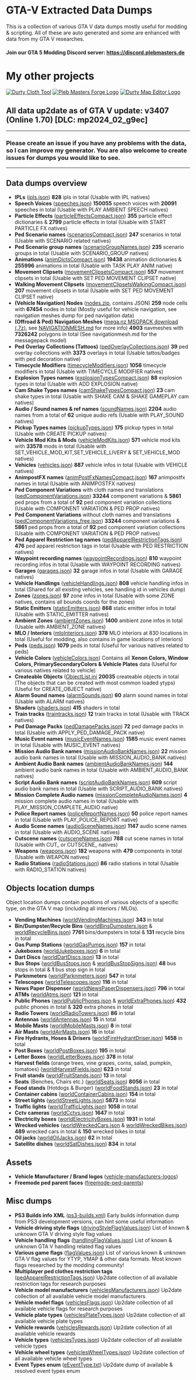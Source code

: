 # GTA-V Extracted Data Dumps
This is a collection of various GTA V data dumps mostly useful for modding &amp; scripting. All of these are auto generated and some are enhanced with data from my GTA V researches.
#### Join our GTA 5 Modding Discord server: https://discord.plebmasters.de
# My other projects
[![Durty Cloth Tool](https://i.imgur.com/ZINtfW8.png)](https://cloth.durty.dev/)
[![Pleb Masters Forge Logo](https://i.imgur.com/hotlSPf.png)](https://forge.plebmasters.de)
[![Durty Map Editor Logo](https://i.imgur.com/WsRJv3u.png)](https://durty.me)

## All data up2date as of GTA V update: **v3407 (Online 1.70) [DLC: mp2024_02_g9ec]**
---
### Please create an issue if you have any problems with the data, so I can improve my generator. You are also welcome to create issues for dumps you would like to see.
---
## **Data dumps overview**
- **IPLs** ([ipls.json](ipls.json)) **828** ipls in total (Usable with IPL natives)
- **Speech Voices** ([speeches.json](speeches.json)) **150055** speech voices with **20091** speeches in total (Usable with PLAY AMBIENT SPEECH natives)
- **Particle Effects** ([particleEffectsCompact.json](particleEffectsCompact.json)) **355** particle effect dictionaries & **2799** particle effects in total (Usable with START PARTICLE FX natives)
- **Ped Scenario names** ([scenariosCompact.json](scenariosCompact.json)) **247** scenarios in total (Usable with SCENARIO related natives)
- **Ped Scenario group names** ([scenarioGroupNames.json](scenarioGroupNames.json)) **235** scenario groups in total (Usable with SCENARIO_GROUP natives)
- **Animations** ([animDictsCompact.json](animDictsCompact.json)) **19438** animation dictionaries & **255996** animations in total (Usable with TASK PLAY ANIM native)
- **Movement Clipsets** ([movementClipsetsCompact.json](movementClipsetsCompact.json)) **557** movement clipsets in total (Usable with SET PED MOVEMENT CLIPSET native)
- **Walking Movement Clipsets** ([movementClipsetsWalkingCompact.json](movementClipsetsWalkingCompact.json)) **207** movement clipsets in total (Usable with SET PED MOVEMENT CLIPSET native)
- **(Vehicle Navigation) Nodes** ([nodes.zip](nodes.zip), contains JSON) **259** node cells with **67454** nodes in total (Mostly useful for vehicle navigation, see navigation meshes dump for ped navigation data)
- **(Offroad & Ped) Navigation Meshes** ([mega.nz MSGPACK download (.7z)](https://mega.nz/file/lLZWwJbR#T3Xm3nQKRTP1Z0XrkzgbbINo54d6wK2Na4Nj6tYfbXI), see [NAVIGATIONMESH.md](navigationmesh.md) for more info) **4903** navmeshes with **7326242** polygons in total (See navigationmesh.md for the messagepack model)
- **Ped Overlay Collections (Tattoos)** ([pedOverlayCollections.json](pedOverlayCollections.json)) **39** ped overlay collections with **3373** overlays in total (Usable tattos/badges with ped decoration native)
- **Timecycle Modifiers** ([timecycleModifiers.json](timecycleModifiers.json)) **1056** timecycle modifiers in total (Usable with TIMECYCLE MODIFIER natives)
- **Explosion Types names** ([explosionTypesCompact.json](explosionTypesCompact.json)) **88** explosion types in total (Usable with ADD EXPLOSION native)
- **Cam Shake Types names** ([camShakeTypesCompact.json](camShakeTypesCompact.json)) **23** cam shake types in total (Usable with SHAKE CAM & SHAKE GAMEPLAY cam natives)
- **Audio / Sound names & ref names** ([soundNames.json](soundNames.json)) **2204** audio names from a total of **62** unique audio refs (Usable with PLAY_SOUND natives)
- **Pickup Types names** ([pickupTypes.json](pickupTypes.json)) **175** pickup types in total (Usable with CREATE PICKUP natives)
- **Vehicle Mod Kits & Mods** ([vehicleModKits.json](vehicleModKits.json)) **571** vehicle mod kits with **33578** mods in total (Usable with SET_VEHICLE_MOD_KIT,SET_VEHICLE_LIVERY & SET_VEHICLE_MOD natives)
- **Vehicles** ([vehicles.json](vehicles.json)) **887** vehicle infos in total (Usable with VEHICLE natives)
- **AnimpostFX names** ([animPostFxNamesCompact.json](animPostFxNamesCompact.json)) **167** animpostfx names in total (Usable with ANIMPOSTFX natives)
- **Ped Component Variations** with cloth names and translations ([pedComponentVariations.json](pedComponentVariations.json)) **33244** component variations & **5861** ped props from a total of **92** ped component variation collections (Usable with COMPONENT VARIATION & PED PROP natives)
- **Ped Component Variations** without cloth names and translations ([pedComponentVariations_free.json](pedComponentVariations_free.json)) **33244** component variations & **5861** ped props from a total of **92** ped component variation collections (Usable with COMPONENT VARIATION & PED PROP natives)
- **Ped Apparel Restriction tag names** ([pedApparelRestrictionTags.json](pedApparelRestrictionTags.json)) **476** ped apparel restriction tags in total (Usable with PED RESTRICTION natives)
- **Waypoint recording names** ([waypointRecordings.json](waypointRecordings.json)) **810** waypoint recording infos in total (Usable with WAYPOINT RECORDING natives)
- **Garages** ([garages.json](garages.json)) **32** garage infos in total (Usable with GARAGE natives)
- **Vehicle Handlings** ([vehicleHandlings.json](vehicleHandlings.json)) **808** vehicle handling infos in total (Shared for all existing vehicles, see handling id in vehicles dump)
- **Zones** ([zones.json](zones.json)) **97** zone infos in total (Usable with some ZONE natives, contains all bounds coords for the zones)
- **Static Emitters** ([staticEmitters.json](staticEmitters.json)) **868** static emitter infos in total (Usable with STATIC_EMITTER natives)
- **Ambient Zones** ([ambientZones.json](ambientZones.json)) **1400** ambient zone infos in total (Usable with AMBIENT_ZONE natives)
- **MLO / Interiors** ([mloInteriors.json](mloInteriors.json)) **378** MLO interiors at 830 locations in total (Useful for modding, also contains in game locations of interiors)
- **Peds** ([peds.json](peds.json)) **1079** peds in total (Useful for various natives related to peds)
- **Vehicle Colors** ([vehicleColors.json](vehicleColors.json)) Contains all **Xenon Colors, Window Colors, PrimarySecondaryColors & Vehicle Plates** data (Useful for various natives related to vehicle)
- **Createable Objects** ([ObjectList.ini](ObjectList.ini) **20035** createable objects in total (The objects that can be created with most common loaded ytyps) (Useful for CREATE_OBJECT native)
- **Alarm Sound names** ([alarmSounds.json](alarmSounds.json)) **60** alarm sound names in total (Usable with ALARM natives)
- **Shaders** ([shaders.json](shaders.json)) **415** shaders in total
- **Train tracks** ([traintracks.json](traintracks.json)) **12** train tracks in total (Usable with TRACK natives)
- **Ped Damage Packs** ([pedDamagePacks.json](pedDamagePacks.json)) **72** ped damage packs in total (Usable with APPLY_​PED_​DAMAGE_​PACK native)
- **Music Event names** ([musicEventNames.json](musicEventNames.json)) **1585** music event names in total (Usable with MUSIC_EVENT natives)
- **Mission Audio Bank names** ([missionAudioBankNames.json](missionAudioBankNames.json)) **22** mission audio bank names in total (Usable with MISSION_AUDIO_BANK natives)
- **Ambient Audio Bank names** ([ambientAudioBankNames.json](ambientAudioBankNames.json)) **144** ambient audio bank names in total (Usable with AMBIENT_AUDIO_BANK natives)
- **Script Audio Bank names** ([scriptAudioBankNames.json](scriptAudioBankNames.json)) **609** script audio bank names in total (Usable with SCRIPT_AUDIO_BANK natives)
- **Mission Complete Audio names** ([missionCompleteAudioNames.json](missionCompleteAudioNames.json)) **4** mission complete audio names in total (Usable with PLAY_MISSION_COMPLETE_AUDIO native)
- **Police Report names** ([policeReportNames.json](policeReportNames.json)) **50** police report names in total (Usable with PLAY_​POLICE_​REPORT native)
- **Audio Scene names** ([audioSceneNames.json](audioSceneNames.json)) **1147** audio scene names in total (Usable with AUDIO_SCENE natives)
- **Cutscene names** ([cutsceneNames.json](cutsceneNames.json)) **788** cut scene names in total (Usable with CUT_ or CUTSCENE_ natives)
- **Weapons** ([weapons.json](weapons.json)) **182** weapons with **479** components in total (Usable with WEAPON natives)
- **Radio Stations** ([radioStations.json](radioStations.json)) **86** radio stations in total (Usable with RADIO_STATION natives)

## **Objects location dumps**
Object location dumps contain positions of various objects of a specific type, on the GTA V map (including all interiors / MLOs).
- **Vending Machines** ([worldVendingMachines.json](objectslocations/worldVendingMachines.json)) **343** in total
- **Bin/Dumpster/Recycle Bins** ([worldBinsDumpsters.json](objectslocations/worldBinsDumpsters.json) & [worldRecycleBins.json](objectslocations/worldRecycleBins.json)) **7761** bins/dumpsters in total & **131** recycle bins in total
- **Gas Pump Stations** ([worldGasPumps.json](objectslocations/worldGasPumps.json)) **157** in total
- **Jukeboxes** ([worldJukeboxes.json](objectslocations/worldJukeboxes.json)) **6** in total
- **Dart Discs** ([worldDartDiscs.json](objectslocations/worldDartDiscs.json)) **13** in total
- **Bus Stops** ([worldBusStops.json](objectslocations/worldBusStops.json) & [worldBusStopSigns.json](objectslocations/worldBusStopSigns.json)) **48** bus stops in total & **1** bus stop sign in total
- **Parknmeters** ([worldParknmeters.json](objectslocations/worldParknmeters.json)) **547** in total
- **Telescopes** ([worldTelescopes.json](objectslocations/worldTelescopes.json)) **116** in total
- **News Paper Dispenser** ([worldNewsPaperDispensers.json](objectslocations/worldNewsPaperDispensers.json)) **796** in total
- **ATMs** ([worldAtms.json](objectslocations/worldAtms.json)) **121** in total
- **Public Phones** ([worldPublicPhones.json](objectslocations/worldPublicPhones.json) & [worldExtraPhones.json](objectslocations/worldExtraPhones.json)) **432** public phones in total & **320** extra phones in total
- **Radio Towers** ([worldRadioTowers.json](objectslocations/worldRadioTowers.json)) **86** in total
- **Antennas** ([worldAntennas.json](objectslocations/worldAntennas.json)) **15** in total
- **Mobile Masts** ([worldMobileMasts.json](objectslocations/worldMobileMasts.json)) **8** in total
- **Air Masts** ([worldAirMasts.json](objectslocations/worldAirMasts.json)) **16** in total
- **Fire Hydrants, Hoses & Drisers** ([worldFireHydrantDriser.json](objectslocations/worldFireHydrantDriser.json)) **1458** in total
- **Post Boxes** ([worldPostBoxes.json](objectslocations/worldPostBoxes.json)) **195** in total
- **Letter Boxes** ([worldLetterBoxes.json](objectslocations/worldLetterBoxes.json)) **378** in total
- **Harvest fields** (orange trees, vine grapes, corns, salad, pumpkin, tomatoes) ([worldHarvestFields.json](objectslocations/worldHarvestFields.json)) **623** in total
- **Fruit stands** ([worldFruitStands.json](objectslocations/worldFruitStands.json)) **13** in total
- **Seats** (Benches, Chairs etc.) ([worldSeats.json](objectslocations/worldSeats.json)) **8056** in total
- **Food stands** (Hotdogs & Burger) ([worldFoodStands.json](objectslocations/worldFoodStands.json)) **23** in total
- **Container cabins** ([worldContainerCabins.json](objectslocations/worldContainerCabins.json)) **154** in total
- **Street lights** ([worldStreetLights.json](objectslocations/worldStreetLights.json)) **5873** in total
- **Traffic lights** ([worldTrafficLights.json](objectslocations/worldTrafficLights.json)) **1058** in total
- **Cctv cameras** ([worldCctvs.json](objectslocations/worldCctvs.json)) **1647** in total
- **Electricity boxes** ([worldElectricityBoxes.json](objectslocations/worldElectricityBoxes.json)) **1931** in total
- **Wrecked vehicles** ([worldWreckedCars.json](objectslocations/worldWreckedCars.json) & [worldWreckedBikes.json](objectslocations/worldWreckedBikes.json)) **489** wrecked cars in total & **150** wrecked bikes in total
- **Oil jacks** ([worldOilJacks.json](objectslocations/worldOilJacks.json)) **62** in total
- **Satellite dishes** ([worldSatDishes.json](objectslocations/worldSatDishes.json)) **834** in total

## **Assets**
- **Vehicle Manufacturer / Brand logos** ([vehicle-manufacturers-logos](assets/vehicle-manufacturers-logos))
- **Freemode ped parent faces** ([freemode-ped-parents](assets/freemode-ped-parents))

## **Misc dumps**
- **PS3 Builds info XML** ([ps3-builds.xml](ps3-builds.xml)) Early builds information dump from PS3 development versions, can hint some useful information
- **Vehicle driving style flags** ([drivingStyleFlagValues.json](drivingStyleFlagValues.json)) List of known & unknown GTA V driving style flag values
- **Vehicle handling flags** ([handlingFlagValues.json](handlingFlagValues.json)) List of known & unknown GTA V handling related flag values
- **Various game flags** ([flagValues.json](flagValues.json)) List of various known & unknown GTA V flag values for YTYP, YMAP & other data formats. Most known flags researched by the modding community!
- **Multiplayer ped clothes restriction tags** ([pedApparelRestrictionTags.json](pedApparelRestrictionTags.json)) Up2date collection of all available restriction tags for research purposes
- **Vehicle model manufacturers** ([vehiclesManufacturers.json](vehiclesManufacturers.json)) Up2date collection of all available vehicle model manufacturers
- **Vehicle model flags** ([vehiclesFlags.json](vehiclesFlags.json)) Up2date collection of all available vehicle flags for research purposes
- **Vehicle plate types** ([vehiclesPlateTypes.json](vehiclesPlateTypes.json)) Up2date collection of all available vehicle plate types
- **Vehicle rewards** ([vehiclesRewards.json](vehiclesRewards.json)) Up2date collection of all available vehicle rewards
- **Vehicle types** ([vehiclesTypes.json](vehiclesTypes.json)) Up2date collection of all available vehicle types
- **Vehicle wheel types** ([vehiclesWheelTypes.json](vehiclesWheelTypes.json)) Up2date collection of all available vehicle wheel types
- **Event Types enum** ([eEventType.txt](eEventType.txt)) Up2date dump of available & resolved event types enum